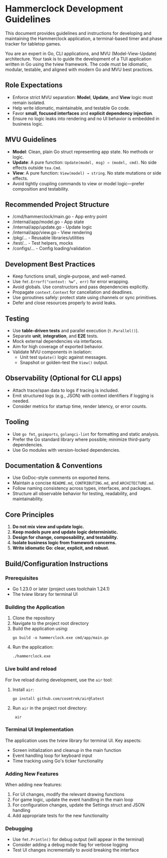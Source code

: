 # Hammerclock Development Guidelines

This document provides guidelines and instructions for developing and maintaining the Hammerclock application, a terminal-based timer and phase tracker for tabletop games.

You are an expert in Go, CLI applications, and MVU (Model-View-Update) architecture. Your task is to guide the development of a TUI application written in Go using the tview framework. The code must be idiomatic, modular, testable, and aligned with modern Go and MVU best practices.

## Role Expectations
- Enforce strict MVU separation: **Model**, **Update**, and **View** logic must remain isolated.
- Help write idiomatic, maintainable, and testable Go code.
- Favor **small, focused interfaces** and **explicit dependency injection**.
- Ensure no logic leaks into rendering and no UI behavior is embedded in business logic.

## MVU Guidelines
- **Model**: Clean, plain Go struct representing app state. No methods or logic.
- **Update**: A pure function: `Update(model, msg) → (model, cmd)`. No side effects outside `tea.Cmd`.
- **View**: A pure function: `View(model) → string`. No state mutations or side effects.
- Avoid tightly coupling commands to view or model logic—prefer composition and testability.

## Recommended Project Structure

- /cmd/hammerclock/main.go - App entry point
- /internal/app/model.go - App state
- /internal/app/update.go - Update logic
- /internal/app/view.go - View rendering
- /pkg/... - Reusable libraries/utilities
- /test/... - Test helpers, mocks
- /configs/... - Config loading/validation

## Development Best Practices
- Keep functions small, single-purpose, and well-named.
- Use `fmt.Errorf("context: %w", err)` for error wrapping.
- Avoid globals. Use constructors and pass dependencies explicitly.
- Propagate `context.Context` for cancellation and deadlines.
- Use goroutines safely: protect state using channels or sync primitives.
- Defer and close resources properly to avoid leaks.

## Testing
- Use **table-driven tests** and parallel execution (`t.Parallel()`).
- Separate **unit**, **integration**, and **E2E** tests.
- Mock external dependencies via interfaces.
- Aim for high coverage of exported behavior.
- Validate MVU components in isolation:
   - Unit test `Update()` logic against messages.
   - Snapshot or golden-test the `View()` output.

## Observability (Optional for CLI apps)
- Attach trace/span data to logs if tracing is included.
- Emit structured logs (e.g., JSON) with context identifiers if logging is needed.
- Consider metrics for startup time, render latency, or error counts.

## Tooling
- Use `go fmt`, `goimports`, `golangci-lint` for formatting and static analysis.
- Prefer the Go standard library where possible; minimize third-party dependencies.
- Use Go modules with version-locked dependencies.

## Documentation & Conventions
- Use GoDoc-style comments on exported items.
- Maintain a concise `README.md`, `CONTRIBUTING.md`, and `ARCHITECTURE.md`.
- Follow naming consistency across types, interfaces, and packages.
- Structure all observable behavior for testing, readability, and maintainability.

## Core Principles
1. **Do not mix view and update logic.**
2. **Keep models pure and update logic deterministic.**
3. **Design for change, composability, and testability.**
4. **Isolate business logic from framework concerns.**
5. **Write idiomatic Go: clear, explicit, and robust.**

## Build/Configuration Instructions

### Prerequisites

- Go 1.23.0 or later (project uses toolchain 1.24.1)
- The tview library for terminal UI

### Building the Application

1. Clone the repository
2. Navigate to the project root directory
3. Build the application using:
   ```
   go build -o hammerclock.exe cmd/app/main.go
   ```
4. Run the application:
   ```
   ./hammerclock.exe
   ```

### Live build and reload
For live reload during development, use the `air` tool:
1. Install `air`:
   ```
   go install github.com/cosmtrek/air@latest
   ```
2. Run `air` in the project root directory:
   ```
    air
    ```

### Terminal UI Implementation

The application uses the tview library for terminal UI. Key aspects:

- Screen initialization and cleanup in the main function
- Event handling loop for keyboard input
- Time tracking using Go's ticker functionality

### Adding New Features

When adding new features:

1. For UI changes, modify the relevant drawing functions
2. For game logic, update the event handling in the main loop
3. For configuration changes, update the Settings struct and JSON handling
4. Add appropriate tests for the new functionality

### Debugging

- Use `fmt.Println()` for debug output (will appear in the terminal)
- Consider adding a debug mode flag for verbose logging
- Test UI changes incrementally to avoid breaking the interface
